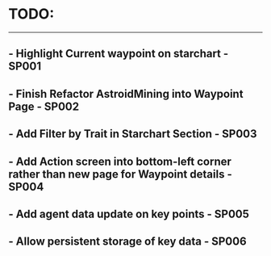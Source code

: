 # TODO:

-------------------------
## - Highlight Current waypoint on starchart - SP001

## - Finish Refactor AstroidMining into Waypoint Page - SP002 

## - Add Filter by Trait in Starchart Section - SP003

## - Add Action screen into bottom-left corner rather than new page for Waypoint details - SP004

## - Add agent data update on key points - SP005

## - Allow persistent storage of key data - SP006